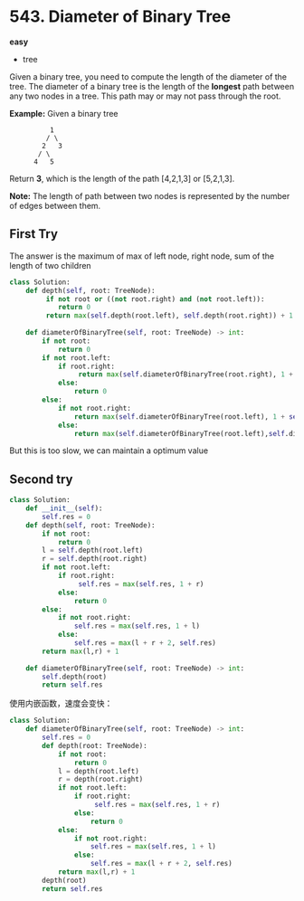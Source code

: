 # 543. Diameter of Binary Tree

**easy**

* tree

Given a binary tree, you need to compute the length of the diameter of the tree. The diameter of a binary tree is the length of the **longest** path between any two nodes in a tree. This path may or may not pass through the root.

**Example:**
Given a binary tree

```
          1
         / \
        2   3
       / \     
      4   5    
```



Return **3**, which is the length of the path [4,2,1,3] or [5,2,1,3].

**Note:** The length of path between two nodes is represented by the number of edges between them.



## First Try

The answer is the maximum of max of left node, right node, sum of the length of two children

```python
class Solution:
    def depth(self, root: TreeNode):
         if not root or ((not root.right) and (not root.left)): 
            return 0
         return max(self.depth(root.left), self.depth(root.right)) + 1
    
    def diameterOfBinaryTree(self, root: TreeNode) -> int:
        if not root:
            return 0
        if not root.left:
            if root.right:
                 return max(self.diameterOfBinaryTree(root.right), 1 + self.depth(root.right))
            else:
                return 0
        else:
            if not root.right:
                return max(self.diameterOfBinaryTree(root.left), 1 + self.depth(root.left))
            else:
                return max(self.diameterOfBinaryTree(root.left),self.diameterOfBinaryTree(root.right), self.depth(root.left) + 2 + self.depth(root.right))
```

But this is too slow, we can maintain a optimum value

## Second try

```python
class Solution:
    def __init__(self):
        self.res = 0
    def depth(self, root: TreeNode):
        if not root:
            return 0
        l = self.depth(root.left)
        r = self.depth(root.right)
        if not root.left:
            if root.right:
                 self.res = max(self.res, 1 + r)
            else:
                return 0
        else:
            if not root.right:
                self.res = max(self.res, 1 + l)
            else:
                self.res = max(l + r + 2, self.res)
        return max(l,r) + 1
    
    def diameterOfBinaryTree(self, root: TreeNode) -> int:
        self.depth(root)
        return self.res
```

使用内嵌函数，速度会变快：

```Python
class Solution:
    def diameterOfBinaryTree(self, root: TreeNode) -> int:
        self.res = 0
        def depth(root: TreeNode):
            if not root:
                return 0
            l = depth(root.left)
            r = depth(root.right)
            if not root.left:
                if root.right:
                     self.res = max(self.res, 1 + r)
                else:
                    return 0
            else:
                if not root.right:
                    self.res = max(self.res, 1 + l)
                else:
                    self.res = max(l + r + 2, self.res)
            return max(l,r) + 1
        depth(root)
        return self.res
```

